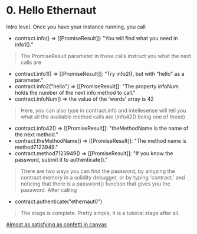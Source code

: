 # 0. Hello Ethernaut 


Intro level. Once you have your instance running, you call

- contract.info() => [[PromiseResult]]: "You will find what you need in info1()."
>The PromiseResult parameter in these calls instruct you what the next calls are
- contract.info1() => [[PromiseResult]]: "Try info2(), but with \"hello\" as a parameter."
- contract.info2("hello") => [[PromiseResult]]: "The property infoNum holds the number of the next info method to call."
- contract.infoNum() => the value of the 'words' array is 42
>Here, you can also type in contract.info and intellesense will tell you what all the available method calls are (info42() being one of those)
- contract.info42() => [[PromiseResult]]: "theMethodName is the name of the next method."
- contract.theMethodName() => [[PromiseResult]]: "The method name is method7123949."
- contract.method7123949() => [[PromiseResult]]: "If you know the password, submit it to authenticate()."
>There are two ways you can find the password, by anlyzing the contract memory in a solidity debugger, or by typing 'contract.' and noticing that there is a password() function that gives you the password. 
>After calling 
- contract.authenticate("ethernaut0")
>The stage is complete. Pretty simple, it is a tutorial stage after all. 

[Almost as satisfying as confetti in canvas](https://imgur.com/a/PROsEzC)




